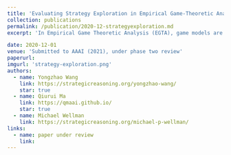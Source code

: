 ```yaml
---
title: 'Evaluating Strategy Exploration in Empirical Game-Theoretic Analysis' 
collection: publications
permalink: /publication/2020-12-strategyexploration.md
excerpt: 'In Empirical Game Theoretic Analysis (EGTA), game models are iteratively extended to include the Nash Equilibrium of the underlying true games. The Strategy Exploration process dictates which new strategies to add to the game models next based on current available information. We investigate the methodological considerations in evaluating different strategy exploration processes in EGTA and highlight a consistency criteria that past literatures violate.'

date: 2020-12-01
venue: 'Submitted to AAAI (2021), under phase two review'
paperurl:
imgurl: 'strategy-exploration.png' 
authors:
  - name: Yongzhao Wang
    link: https://strategicreasoning.org/yongzhao-wang/
    star: true
  - name: Qiurui Ma
    link: https://qmaai.github.io/
    star: true
  - name: Michael Wellman
    link: https://strategicreasoning.org/michael-p-wellman/
links:
  - name: paper under review
    link: 
---
```

